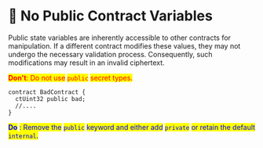 # 📢 No Public Contract Variables

Public state variables are inherently accessible to other contracts for manipulation. If a different contract modifies these values, they may not undergo the necessary validation process. Consequently, such modifications may result in an invalid ciphertext.

<mark style="color:red;">**Don't**</mark><mark style="color:red;">: Do not use</mark> <mark style="color:red;"></mark><mark style="color:red;">`public`</mark> <mark style="color:red;"></mark><mark style="color:red;">secret types.</mark>

```solidity
contract BadContract {
  ctUint32 public bad;
  //....
}
```

<mark style="color:blue;">**Do**</mark> <mark style="color:blue;"></mark><mark style="color:blue;">: Remove the</mark> <mark style="color:blue;"></mark><mark style="color:blue;">`public`</mark> <mark style="color:blue;"></mark><mark style="color:blue;">keyword and either add</mark> <mark style="color:blue;"></mark><mark style="color:blue;">`private`</mark> <mark style="color:blue;"></mark><mark style="color:blue;">or retain the default</mark> <mark style="color:blue;"></mark><mark style="color:blue;">`internal`</mark><mark style="color:blue;">.</mark>
